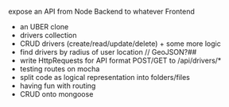 expose an API from Node Backend to whatever Frontend
- an UBER clone
- drivers collection
- CRUD drivers (create/read/update/delete) + some more logic
- find drivers by radius of user location // GeoJSON?##
- write HttpRequests for API format POST/GET to /api/drivers/*
- testing routes on mocha
- split code as logical representation into folders/files
- having fun with routing
- CRUD onto mongoose
